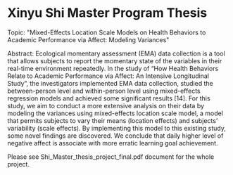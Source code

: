 # Xinyu Shi Master Program Thesis
Topic: "Mixed-Effects Location Scale Models on Health Behaviors to Academic Performance via Affect: Modeling Variances"

Abstract: 
Ecological momentary assessment (EMA) data collection is a tool that allows
subjects to report the momentary state of the variables in their real-time environment
repeatedly. In the study of “How Health Behaviors Relate to Academic
Performance via Affect: An Intensive Longitudinal Study”, the investigators
implemented EMA data collection, studied the between-person level
and within-person level using mixed-effects regression models and achieved
some significant results [14]. For this study, we aim to conduct a more extensive
analysis on their data by modeling the variances using mixed-effects
location scale model, a model that permits subjects to vary their means (location
effects) and subjects’ variability (scale effects). By implementing this
model to this existing study, some novel findings are discovered. We conclude
that daily higher level of negative affect is associate with more erratic learning
goal achievement.

Please see Shi_Master_thesis_project_final.pdf document for the whole project. 
